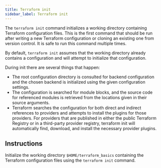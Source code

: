 ```yaml
---
title: Terraform init
sidebar_label: Terraform init
---
```

The `terraform init` command initializes a working directory containing Terraform configuration files. This is the first command that should be run after writing a new Terraform configuration or cloning an existing one from version control. It is safe to run this command multiple times.

By default, `terraform init` assumes that the working directory already contains a configuration and will attempt to initialize that configuration.

During init there are several things that happen:

- The root configuration directory is consulted for backend configuration and the chosen backend is initialized using the given configuration settings.
- The configuration is searched for module blocks, and the source code for referenced modules is retrieved from the locations given in their source arguments.
- Terraform searches the configuration for both direct and indirect references to providers and attempts to install the plugins for those providers. For providers that are published in either the public Terraform Registry or in a third-party provider registry, terraform init will automatically find, download, and install the necessary provider plugins.

## Instructions

Initialize the working directory `$HOME/terraform_basics` containing the Terraform configuration files using the `terraform init` command.
